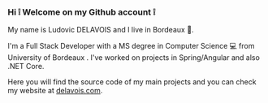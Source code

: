 ### Hi :grey_exclamation: Welcome on my Github account :grey_exclamation:

My name is Ludovic DELAVOIS and I live in Bordeaux :wine_glass:.

I'm a Full Stack Developer with a MS degree in Computer Science :computer: from University of Bordeaux  . I've worked on projects in Spring/Angular and also .NET Core.

Here you will find the source code of my main projects and you can check my website at [delavois.com](https://delavois.com).



<!--
**ldelavois/ldelavois** is a ✨ _special_ ✨ repository because its `README.md` (this file) appears on your GitHub profile.

Here are some ideas to get you started:

- 🔭 I’m currently working on ...
- 🌱 I’m currently learning ...
- 👯 I’m looking to collaborate on ...
- 🤔 I’m looking for help with ...
- 💬 Ask me about ...
- 📫 How to reach me: ...
- 😄 Pronouns: ...
- ⚡ Fun fact: ...
-->
